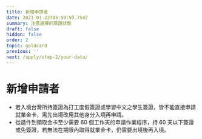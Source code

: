 ```yaml
---
title: 新增申請者
date: 2021-01-22T05:59:59.754Z
summary: 注意選擇的簽證狀態
draft: false
hidden: false
order: 2
topic: goldcard
previous: ''
next: /apply/step-2/your-data/
---
```


# 新增申請者

-   若入境台灣所持簽證為打工度假簽證或學習中文之學生簽證，皆不能直接申請就業金卡，需先出境改用其他身分入境再申請。
-   從遞件到領取金卡至少需要 60 個工作天的申請作業程序，持 60 天以下簽證或免簽證，若無法在期限內取得就業金卡，仍需要出境後再入境。
